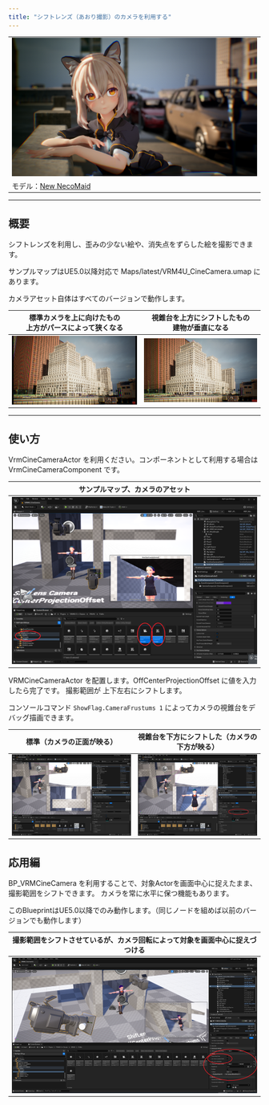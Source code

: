 ```yaml
---
title: "シフトレンズ（あおり撮影）のカメラを利用する"
---
```


||
|-|
|[![](./assets/images/small/04c_top.png)](../assets/images/04c_top.png)|
|モデル：[New NecoMaid](https://booth.pm/ja/items/4252664)|

----

## 概要

シフトレンズを利用し、歪みの少ない絵や、消失点をずらした絵を撮影できます。

サンプルマップはUE5.0以降対応で Maps/latest/VRM4U_CineCamera.umap にあります。

カメラアセット自体はすべてのバージョンで動作します。

|標準カメラを上に向けたもの<br>上方がパースによって狭くなる|視錐台を上方にシフトしたもの<br>建物が垂直になる|
|-|-|
|[![](./assets/images/small/04c_b1.png)](../assets/images/04c_b1.png)|[![](./assets/images/small/04c_b2.png)](../assets/images/04c_b2.png)|


----

## 使い方

VrmCineCameraActor を利用ください。コンポーネントとして利用する場合は VrmCineCameraComponent です。

|サンプルマップ、カメラのアセット|
|-|
|[![](./assets/images/small/04c_a1.png)](../assets/images/04c_a1.png)|

VRMCineCameraActor を配置します。OffCenterProjectionOffset に値を入力したら完了です。
撮影範囲が 上下左右にシフトします。

コンソールコマンド `ShowFlag.CameraFrustums 1` によってカメラの視錐台をデバッグ描画できます。

|標準（カメラの正面が映る）|視錐台を下方にシフトした（カメラの下方が映る）|
|-|-|
|[![](./assets/images/small/04c_c2.png)](../assets/images/04c_c2.png)|[![](./assets/images/small/04c_c1.png)](../assets/images/04c_c1.png)|

## 応用編

BP_VRMCineCamera を利用することで、対象Actorを画面中心に捉えたまま、撮影範囲をシフトできます。
カメラを常に水平に保つ機能もあります。

このBlueprintはUE5.0以降でのみ動作します。（同じノードを組めば以前のバージョンでも動作します）


|撮影範囲をシフトさせているが、カメラ回転によって対象を画面中心に捉えづつける|
|-|
|[![](./assets/images/small/04c_d1.png)](../assets/images/04c_d1.png)|
